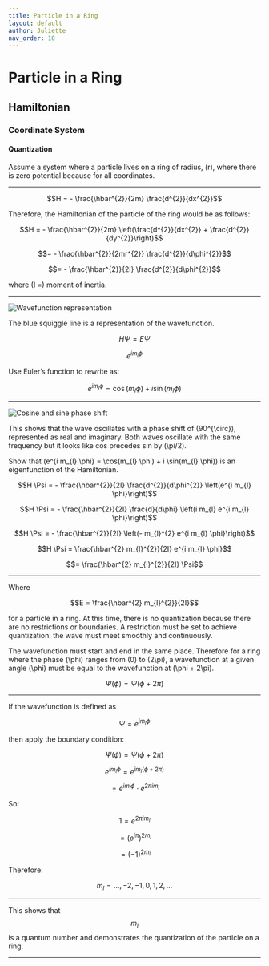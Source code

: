 ```yaml
---
title: Particle in a Ring
layout: default
author: Juliette 
nav_order: 10
---
```


# Particle in a Ring
## Hamiltonian
### Coordinate System
#### Quantization

Assume a system where a particle lives on a ring of radius, \(r\), where there is zero potential because for all coordinates.  

---

$$H = - \frac{\hbar^{2}}{2m} \frac{d^{2}}{dx^{2}}$$  

Therefore, the Hamiltonian of the particle of the ring would be as follows:  

$$H = - \frac{\hbar^{2}}{2m} \left(\frac{d^{2}}{dx^{2}} + \frac{d^{2}}{dy^{2}}\right)$$  

$$= - \frac{\hbar^{2}}{2mr^{2}} \frac{d^{2}}{d\phi^{2}}$$  

$$= - \frac{\hbar^{2}}{2I} \frac{d^{2}}{d\phi^{2}}$$  

where \(I =\) moment of inertia.  

---

![Wavefunction representation](assets/images/wavefunction.png)

The blue squiggle line is a representation of the wavefunction.  

$$H \Psi = E \Psi$$  

$$e^{i m_{l} \phi}$$  

Use Euler’s function to rewrite as:  

$$e^{i m_{l} \phi} = \cos(m_{l} \phi) + i \sin(m_{l} \phi)$$  

---

![Cosine and sine phase shift](assets/images/phase_shift.png)

This shows that the wave oscillates with a phase shift of \(90^{\circ}\), represented as real and imaginary. Both waves oscillate with the same frequency but it looks like cos precedes sin by \(\pi/2\).  

Show that \(e^{i m_{l} \phi} = \cos(m_{l} \phi) + i \sin(m_{l} \phi)\) is an eigenfunction of the Hamiltonian.  

$$H \Psi = - \frac{\hbar^{2}}{2I} \frac{d^{2}}{d\phi^{2}} \left(e^{i m_{l} \phi}\right)$$  

$$H \Psi = - \frac{\hbar^{2}}{2I} \frac{d}{d\phi} \left(i m_{l} e^{i m_{l} \phi}\right)$$  

$$H \Psi = - \frac{\hbar^{2}}{2I} \left(- m_{l}^{2} e^{i m_{l} \phi}\right)$$  

$$H \Psi = \frac{\hbar^{2} m_{l}^{2}}{2I} e^{i m_{l} \phi}$$  

$$= \frac{\hbar^{2} m_{l}^{2}}{2I} \Psi$$  

---

Where  

$$E = \frac{\hbar^{2} m_{l}^{2}}{2I}$$  

for a particle in a ring. At this time, there is no quantization because there are no restrictions or boundaries. A restriction must be set to achieve quantization: the wave must meet smoothly and continuously.  

The wavefunction must start and end in the same place. Therefore for a ring where the phase \(\phi\) ranges from \(0\) to \(2\pi\), a wavefunction at a given angle \(\phi\) must be equal to the wavefunction at \(\phi + 2\pi\).  

$$\Psi(\phi) = \Psi(\phi + 2\pi)$$  

---

If the wavefunction is defined as  

$$\Psi = e^{i m_{l} \phi}$$  

then apply the boundary condition:  

$$\Psi(\phi) = \Psi(\phi + 2\pi)$$  

$$e^{i m_{l} \phi} = e^{i m_{l} (\phi + 2\pi)}$$  

$$= e^{i m_{l} \phi} \cdot e^{2\pi i m_{l}}$$  

So:  

$$1 = e^{2\pi i m_{l}}$$  

$$= (e^{i \pi})^{2 m_{l}}$$  

$$= (-1)^{2 m_{l}}$$  

Therefore:  

$$m_{l} = ..., -2, -1, 0, 1, 2, ...$$  

---

This shows that $$m_{l}$$ is a quantum number and demonstrates the quantization of the particle on a ring.  

---
